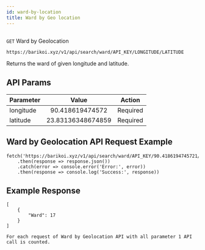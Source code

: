 ```yaml
---
id: ward-by-location
title: Ward by Geo location
---
```

## 
```GET``` Ward by Geolocation

```
https://barikoi.xyz/v1/api/search/ward/API_KEY/LONGITUDE/LATITUDE
```

Returns the ward of given longitude and latitude.

## API Params

| Parameter     | Value             | Action        |
| ------------- |:-------------:    | ------------- | 
| longitude     | 90.418619474572   |  Required     | 
| latitude      | 23.83136348674859 |  Required     |

## Ward by Geolocation API Request Example

``` Js                                    
fetch('https://barikoi.xyz/v1/api/search/ward/API_KEY/90.4186194745721/23.83136348674859')
    .then(response => response.json())
    .catch(error => console.error('Error:', error))
    .then(response => console.log('Success:', response))
```

## Example Response

```
[
    {
        "Ward": 17
    }
]   
```
```For each request of Ward by Geolocation API with all parameter 1 API call is counted.```